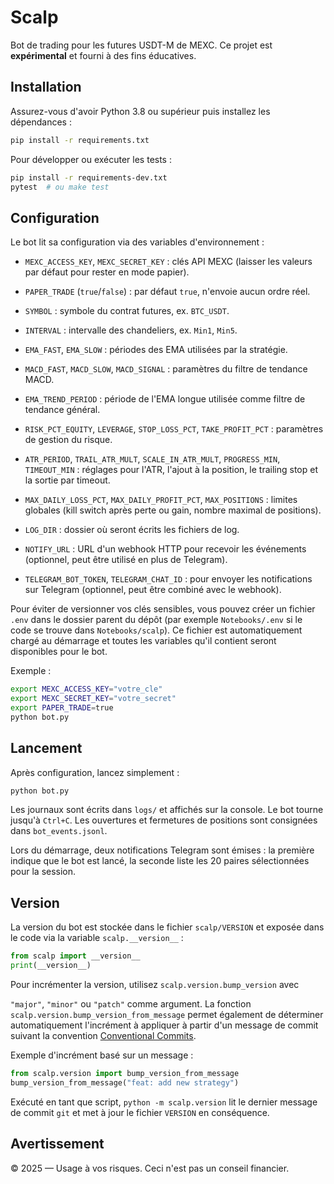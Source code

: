 # Scalp

Bot de trading pour les futures USDT-M de MEXC. Ce projet est **expérimental** et fourni à des fins éducatives.

## Installation

Assurez-vous d'avoir Python 3.8 ou supérieur puis installez les dépendances :

```bash
pip install -r requirements.txt
```

Pour développer ou exécuter les tests :

```bash
pip install -r requirements-dev.txt
pytest  # ou make test
```

## Configuration

Le bot lit sa configuration via des variables d'environnement :

- `MEXC_ACCESS_KEY`, `MEXC_SECRET_KEY` : clés API MEXC (laisser les valeurs par défaut pour rester en mode papier).
- `PAPER_TRADE` (`true`/`false`) : par défaut `true`, n'envoie aucun ordre réel.
- `SYMBOL` : symbole du contrat futures, ex. `BTC_USDT`.
- `INTERVAL` : intervalle des chandeliers, ex. `Min1`, `Min5`.
- `EMA_FAST`, `EMA_SLOW` : périodes des EMA utilisées par la stratégie.
- `MACD_FAST`, `MACD_SLOW`, `MACD_SIGNAL` : paramètres du filtre de tendance MACD.
- `EMA_TREND_PERIOD` : période de l'EMA longue utilisée comme filtre de tendance général.
- `RISK_PCT_EQUITY`, `LEVERAGE`, `STOP_LOSS_PCT`, `TAKE_PROFIT_PCT` : paramètres de gestion du risque.
- `ATR_PERIOD`, `TRAIL_ATR_MULT`, `SCALE_IN_ATR_MULT`, `PROGRESS_MIN`, `TIMEOUT_MIN` : réglages pour l'ATR, l'ajout à la position, le trailing stop et la sortie par timeout.
- `MAX_DAILY_LOSS_PCT`, `MAX_DAILY_PROFIT_PCT`, `MAX_POSITIONS` : limites globales (kill switch après perte ou gain, nombre maximal de positions).
- `LOG_DIR` : dossier où seront écrits les fichiers de log.

- `NOTIFY_URL` : URL d'un webhook HTTP pour recevoir les événements (optionnel, peut être utilisé en plus de Telegram).
- `TELEGRAM_BOT_TOKEN`, `TELEGRAM_CHAT_ID` : pour envoyer les notifications sur Telegram (optionnel, peut être combiné avec le webhook).

Pour éviter de versionner vos clés sensibles, vous pouvez créer un fichier
`.env` dans le dossier parent du dépôt (par exemple `Notebooks/.env` si le
code se trouve dans `Notebooks/scalp`).  Ce fichier est automatiquement chargé
au démarrage et toutes les variables qu'il contient seront disponibles pour le
bot.


Exemple :

```bash
export MEXC_ACCESS_KEY="votre_cle"
export MEXC_SECRET_KEY="votre_secret"
export PAPER_TRADE=true
python bot.py
```

## Lancement

Après configuration, lancez simplement :

```bash
python bot.py
```

Les journaux sont écrits dans `logs/` et affichés sur la console. Le bot tourne jusqu'à `Ctrl+C`. Les ouvertures et fermetures de positions sont consignées dans `bot_events.jsonl`.

Lors du démarrage, deux notifications Telegram sont émises : la première indique que le bot est lancé, la seconde liste les 20 paires sélectionnées pour la session.

## Version

La version du bot est stockée dans le fichier `scalp/VERSION` et exposée dans
le code via la variable `scalp.__version__` :

```python
from scalp import __version__
print(__version__)
```

Pour incrémenter la version, utilisez `scalp.version.bump_version` avec

`"major"`, `"minor"` ou `"patch"` comme argument. La fonction
`scalp.version.bump_version_from_message` permet également de déterminer
automatiquement l'incrément à appliquer à partir d'un message de commit
suivant la convention [Conventional Commits](https://www.conventionalcommits.org).

Exemple d'incrément basé sur un message :

```python
from scalp.version import bump_version_from_message
bump_version_from_message("feat: add new strategy")
```

Exécuté en tant que script, `python -m scalp.version` lit le dernier
message de commit `git` et met à jour le fichier `VERSION` en
conséquence.


## Avertissement

© 2025 — Usage à vos risques. Ceci n'est pas un conseil financier.
